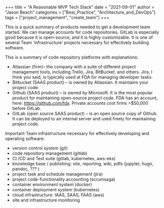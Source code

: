 
+++
title = "A Reasonable MVP Tech Stack"
date = "2021-09-01"
author = "Jason Beach"
categories = ["Best_Practice", "Architecture_and_DevOps"]
tags = ["project_management", "create_team"]
+++


This is a quick summary of products needed to get a development team started.  We can manage accounts for code repositories.  GitLab is especially good because it is open-source, and it is highly customizable.  It is one of several Team ‘infrastructure’ projects necessary for effectively building software.

This is a summary of code repository platforms with explanations:

* Atlassian (firm)– the company with a suite of different project management tools, including Trello, Jira, BitBucket, and others.  Jira, I think you said, is typically used at FDA for managing developer tasks.
* Bitbucket (SAAS product) – is owned by Atlassian.  It maintains your project code.
* Github (SAAS product) – is owned by Microsoft.  It is the most popular product for maintaining open-source project code.  FDA has an account, here: https://github.com/fda.  Private accounts cost firms >$50,000 before GitLab.
* GitLab (open source SAAS product) – is an open source copy of Github.  It can be deployed to an internal server and used freely for maintaining project code. 



Important Team infrastructure necessary for effectively developing and operating software:

* version control system (git)
* code repository management (gitlab)
* CI /CD and Test suite (gitlab, kubernetes, aws-eks)
* knowledge base / publishing: site, reporting, wiki, pdfs  (jupyter, hugo, pandoc, ??? )
* project task and schedule management (jira)
* project code-functionality accounting (scrumsaga)
* container environment system (docker)
* container deployment system (kubernetes)
* cloud infrastructure: IAAS, SAAS, FAAS (aws)
* site and infrastructure monitoring


